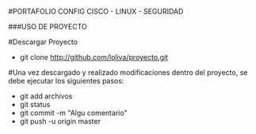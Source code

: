 #PORTAFOLIO CONFIG CISCO - LINUX - SEGURIDAD

###USO DE PROYECTO

#Descargar Proyecto

 - git clone http://github.com/loliva/proyecto.git

#Una vez descargado y realizado modificaciones dentro del proyecto, se debe ejecutar los siguientes pasos:

 - git add archivos
 - git status
 - git commit -m "Algu comentario"
 - git push -u origin master


